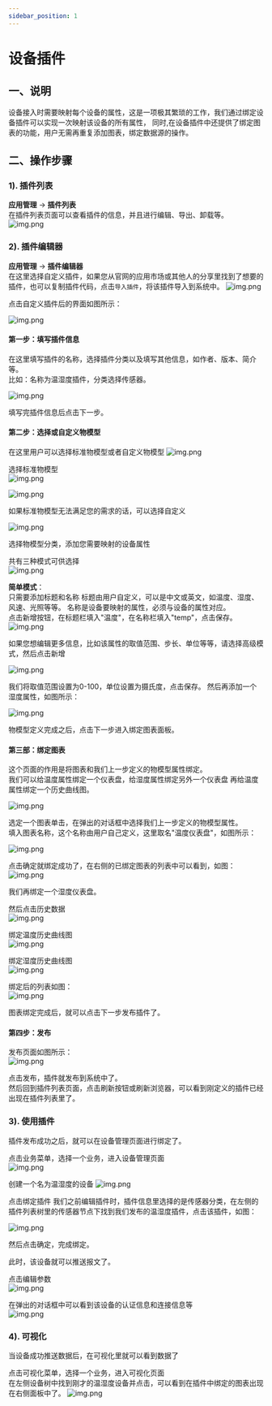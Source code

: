 ```yaml
---
sidebar_position: 1
---
```


# 设备插件

## 一、说明
设备接入时需要映射每个设备的属性，这是一项极其繁琐的工作，我们通过绑定设备插件可以实现一次映射该设备的所有属性， 同时,在设备插件中还提供了绑定图表的功能，用户无需再重复添加图表，绑定数据源的操作。

## 二、操作步骤
### 1). 插件列表
**应用管理** -> **插件列表**  
在插件列表页面可以查看插件的信息，并且进行编辑、导出、卸载等。
![img.png](images/device_plugin_02_01.png)

### 2). 插件编辑器
**应用管理** -> **插件编辑器**  
在这里选择自定义插件，如果您从官网的应用市场或其他人的分享里找到了想要的插件，也可以复制插件代码，点击`导入插件`，将该插件导入到系统中。
![img.png](images/device_plugin_02_02_01.png)

点击自定义插件后的界面如图所示：

![img.png](images/device_plugin_02_02_02.png)

#### 第一步：填写插件信息
在这里填写插件的名称，选择插件分类以及填写其他信息，如作者、版本、简介等。  
比如：名称为温湿度插件，分类选择传感器。  

![img.png](images/device_plugin_02_02_03.png)

填写完插件信息后点击下一步。

#### 第二步：选择或自定义物模型
在这里用户可以选择标准物模型或者自定义物模型
![img.png](images/device_plugin_02_02_04.png)

 选择标准物模型  
![img.png](images/device_plugin_02_02_05.png)

![img.png](images/device_plugin_02_02_06.png)

如果标准物模型无法满足您的需求的话，可以选择自定义  

![img.png](images/device_plugin_02_02_07.png)

选择物模型分类，添加您需要映射的设备属性

共有三种模式可供选择  
![img.png](images/device_plugin_02_02_08.png)

**简单模式**：  
只需要添加标题和名称
标题由用户自定义，可以是中文或英文，如温度、湿度、风速、光照等等。
名称是设备要映射的属性，必须与设备的属性对应。  
点击新增按钮，在标题栏填入"温度"，在名称栏填入"temp"，点击保存。
![img.png](images/device_plugin_02_02_09.png)

如果您想编辑更多信息，比如该属性的取值范围、步长、单位等等，请选择高级模式，然后点击新增

![img.png](images/device_plugin_02_02_10.png)

我们将取值范围设置为0-100，单位设置为摄氏度，点击保存。
然后再添加一个湿度属性，如图所示：

![img.png](images/device_plugin_02_02_11.png)

物模型定义完成之后，点击下一步进入绑定图表面板。

#### 第三部：绑定图表
这个页面的作用是将图表和我们上一步定义的物模型属性绑定。  
我们可以给温度属性绑定一个仪表盘，给湿度属性绑定另外一个仪表盘
再给温度属性绑定一个历史曲线图。

![img.png](images/device_plugin_02_02_12.png)

选定一个图表单击，在弹出的对话框中选择我们上一步定义的物模型属性。  
填入图表名称，这个名称由用户自己定义，这里取名"温度仪表盘"，如图所示：

![img.png](images/device_plugin_02_02_13.png)

点击确定就绑定成功了，在右侧的已绑定图表的列表中可以看到，如图：  
![img.png](images/device_plugin_02_02_14.png)

我们再绑定一个湿度仪表盘。

然后点击历史数据  
![img.png](images/device_plugin_02_02_15.png)

绑定温度历史曲线图  
![img.png](images/device_plugin_02_02_16.png)

绑定湿度历史曲线图  
![img.png](images/device_plugin_02_02_17.png)

绑定后的列表如图：  
![img.png](images/device_plugin_02_02_18.png)

图表绑定完成后，就可以点击下一步发布插件了。

#### 第四步：发布
发布页面如图所示：  
![img.png](images/device_plugin_02_02_19.png)

点击发布，插件就发布到系统中了。  
然后回到插件列表页面，点击刷新按钮或刷新浏览器，可以看到刚定义的插件已经出现在插件列表里了。


### 3). 使用插件
插件发布成功之后，就可以在设备管理页面进行绑定了。

点击业务菜单，选择一个业务，进入设备管理页面  
![img.png](images/device_plugin_02_02_20.png)

创建一个名为温湿度的设备
![img.png](images/device_plugin_02_02_21.png)

点击绑定插件
我们之前编辑插件时，插件信息里选择的是传感器分类，在左侧的插件列表树里的传感器节点下找到我们发布的温湿度插件，点击该插件，如图：

![img.png](images/device_plugin_02_02_22.png)

然后点击确定，完成绑定。

此时，该设备就可以推送报文了。

点击编辑参数  
![img.png](images/device_plugin_02_02_23.png)

在弹出的对话框中可以看到该设备的认证信息和连接信息等  
![img.png](images/device_plugin_02_02_24.png)

### 4). 可视化
当设备成功推送数据后，在可视化里就可以看到数据了

点击可视化菜单，选择一个业务，进入可视化页面  
在左侧设备树中找到刚才的温湿度设备并点击，可以看到在插件中绑定的图表出现在右侧面板中了。
![img.png](images/device_plugin_02_02_25.png)










